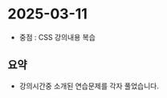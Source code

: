 <!-- 날짜는 YYYY-MM-DD 형식을 지킵니다. (연4자리, 월2자리, 일2자리) -->
# 2025-03-11

* 중점 : CSS 강의내용 복습

## 요약
* 강의시간중 소개된 연습문제를 각자 풀었습니다.